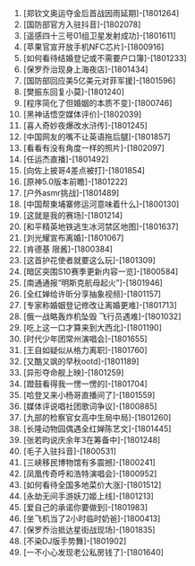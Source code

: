 
1. [郑钦文奥运夺金后首战因雨延期]-[1801264]
1. [国防部官方入驻抖音]-[1802078]
1. [遥感四十三号01组卫星发射成功]-[1801611]
1. [苹果官宣开放手机NFC芯片]-[1800916]
1. [如何看待结婚登记或不需要户口簿]-[1801233]
1. [保罗乔治现身上海夜店]-[1801434]
1. [国防部回应美5亿美元对菲军援]-[1801596]
1. [樊振东回复小莫]-[1801240]
1. [程序简化了但婚姻的本质不变]-[1800746]
1. [黑神话悟空媒体评价]-[1802039]
1. [喜人奇妙夜爆改水浒传]-[1801245]
1. [中国网友的嘴不让英语拖后腿]-[1801857]
1. [看看有没有角度一样的照片]-[1802097]
1. [任运杰直播]-[1801492]
1. [向佐上披哥4差点被打]-[1801854]
1. [原神5.0版本前瞻]-[1801222]
1. [户外asmr挑战]-[1801489]
1. [中国帮柬埔寨修运河意味着什么]-[1800130]
1. [这就是我的赛场]-[1801214]
1. [和平精英地铁逃生冰河禁区地图]-[1801637]
1. [刘光耀宣布离婚]-[1801067]
1. [肯德基 限酱]-[1800384]
1. [这首护花使者就要这么玩]-[1801309]
1. [暗区突围S10赛季更新内容一览]-[1800584]
1. [南通通报“明斯克航母起火”]-[1801946]
1. [全红婵给许昕分享抽象视频]-[1801157]
1. [专家称婚姻登记修改让离婚更难]-[1801713]
1. [俄一战略轰炸机坠毁 飞行员遇难]-[1801032]
1. [吃上这一口才算来到大西北]-[1801190]
1. [时代少年团常州演唱会]-[1801655]
1. [王自如疑似从格力离职]-[1801760]
1. [又酷又飒的早秋ootd]-[1801189]
1. [异形夺命舰上映]-[1801259]
1. [蹬鼓看得我一愣一愣的]-[1801704]
1. [哈登又来小杨哥直播间了]-[1801559]
1. [媒体评说唱社团歌词争议]-[1800885]
1. [九部的检察官女高中生局中局]-[1801260]
1. [长隆动物园偶遇全红婵陈艺文]-[1801445]
1. [张若昀说庆余年3在筹备中]-[1801248]
1. [毛子入驻抖音]-[1800531]
1. [三峡移民博物馆有多震撼]-[1800241]
1. [凤凰传奇呼和浩特演唱会]-[1800952]
1. [如何看待全国多地菜价大涨]-[1801512]
1. [永劫无间手游妖刀姬上线]-[1801213]
1. [爱自己的承诺你要做到]-[1801983]
1. [坐飞机当了2小时临时奶爸]-[1800413]
1. [保罗乔治抵达星街战现场]-[1801835]
1. [不染DJ版手势舞]-[1801902]
1. [一不小心发现老公私房钱了]-[1801640]